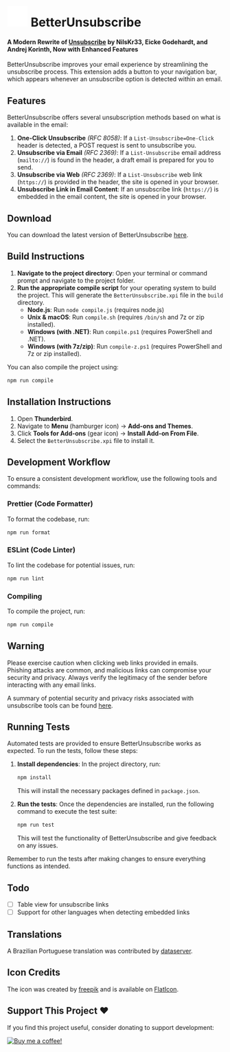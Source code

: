 # ![icon](src/icons/email_48x48_inverted.png) BetterUnsubscribe

#### A Modern Rewrite of [Unsubscribe](https://addons.thunderbird.net/en-us/thunderbird/addon/unsub/) by NilsKr33, Eicke Godehardt, and Andrej Korinth, Now with Enhanced Features

BetterUnsubscribe improves your email experience by streamlining the unsubscribe process. This extension adds a button to your navigation bar, which appears whenever an unsubscribe option is detected within an email.

## Features

BetterUnsubscribe offers several unsubscription methods based on what is available in the email:

1. **One-Click Unsubscribe** _(RFC 8058)_: If a `List-Unsubscribe=One-Click` header is detected, a POST request is sent to unsubscribe you.
2. **Unsubscribe via Email** _(RFC 2369)_: If a `List-Unsubscribe` email address (`mailto://`) is found in the header, a draft email is prepared for you to send.
3. **Unsubscribe via Web** _(RFC 2369)_: If a `List-Unsubscribe` web link (`https://`) is provided in the header, the site is opened in your browser.
4. **Unsubscribe Link in Email Content**: If an unsubscribe link (`https://`) is embedded in the email content, the site is opened in your browser.

## Download

You can download the latest version of BetterUnsubscribe [here](https://github.com/LucBennett/BetterUnsubscribe/releases/latest).

## Build Instructions

1. **Navigate to the project directory**: Open your terminal or command prompt and navigate to the project folder.
2. **Run the appropriate compile script** for your operating system to build the project. This will generate the `BetterUnsubscribe.xpi` file in the `build` directory.
   - **Node.js**: Run `node compile.js` (requires node.js)
   - **Unix & macOS**: Run `compile.sh` (requires `/bin/sh` and 7z or zip installed).
   - **Windows (with .NET)**: Run `compile.ps1` (requires PowerShell and .NET).
   - **Windows (with 7z/zip)**: Run `compile-z.ps1` (requires PowerShell and 7z or zip installed).

You can also compile the project using:

```bash
npm run compile
```

## Installation Instructions

1. Open **Thunderbird**.
2. Navigate to **Menu** (hamburger icon) -> **Add-ons and Themes**.
3. Click **Tools for Add-ons** (gear icon) -> **Install Add-on From File**.
4. Select the `BetterUnsubscribe.xpi` file to install it.

## Development Workflow

To ensure a consistent development workflow, use the following tools and commands:

### Prettier (Code Formatter)

To format the codebase, run:

```bash
npm run format
```

### ESLint (Code Linter)

To lint the codebase for potential issues, run:

```bash
npm run lint
```

### Compiling

To compile the project, run:

```bash
npm run compile
```

## Warning

Please exercise caution when clicking web links provided in emails. Phishing attacks are common, and malicious links can compromise your security and privacy. Always verify the legitimacy of the sender before interacting with any email links.

A summary of potential security and privacy risks associated with unsubscribe tools can be found [here](./Security%20Concerns.md).

## Running Tests

Automated tests are provided to ensure BetterUnsubscribe works as expected. To run the tests, follow these steps:

1. **Install dependencies**: In the project directory, run:

   ```bash
   npm install
   ```

   This will install the necessary packages defined in `package.json`.

2. **Run the tests**: Once the dependencies are installed, run the following command to execute the test suite:

   ```bash
   npm run test
   ```

   This will test the functionality of BetterUnsubscribe and give feedback on any issues.

Remember to run the tests after making changes to ensure everything functions as intended.

## Todo

- [ ] Table view for unsubscribe links
- [ ] Support for other languages when detecting embedded links

## Translations

A Brazilian Portuguese translation was contributed by [dataserver](https://github.com/dataserver).

## Icon Credits

The icon was created by [freepik](https://www.freepik.com) and is available on [FlatIcon](https://www.flaticon.com/free-icon/email_121931).

## Support This Project ❤️

If you find this project useful, consider donating to support development:

[![Buy me a coffee!](https://img.shields.io/badge/Donate-PayPal-blue.svg)](https://paypal.me/LucBenn)
